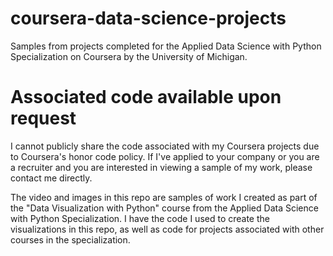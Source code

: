 # coursera-data-science-projects
Samples from projects completed for the Applied Data Science with Python Specialization on Coursera by the University of Michigan. 

# Associated code available upon request
I cannot publicly share the code associated with my Coursera projects due to Coursera's honor code policy. If I've applied to your company or you are a recruiter and you are interested in viewing a sample of my work, please contact me directly.

The video and images in this repo are samples of work I created as part of the "Data Visualization with Python" course from the Applied Data Science with Python Specialization. I have the code I used to create the visualizations in this repo, as well as code for projects associated with other courses in the specialization.
